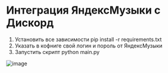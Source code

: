 # Интеграция ЯндексМузыки с Дискорд
1. Установить все зависимости 
pip install -r requirements.txt
2. Указать в кофниге свой логин и пороль от ЯндексМузыки
3. Запустить скрипт 
python main.py








![image](https://user-images.githubusercontent.com/49335010/129594922-8c9c7655-7c2b-46e8-a52e-b95f6eff6642.png)

